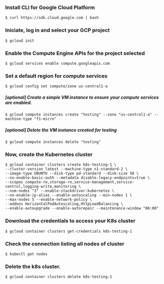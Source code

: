 ### Install CLI for Google Cloud Platform

```
$ curl https://sdk.cloud.google.com | bash
```
### Iniciate, log in and select your GCP project
```
$ gcloud init
```
### Enable the Compute Engine APIs for the project selected
```
$ gcloud services enable compute.googleapis.com
```
### Set a default region for compute services
```
$ gcloud config set compute/zone us-central1-a
```
##### [optional] Create a simple VM instance to ensure your compute services are enabled.
```
$ gcloud compute instances create "testing" --zone "us-central1-a" --machine-type "f1-micro"
```
##### [optional] Delete the VM instance created for testing
```
$ gcloud compute instances delete "testing"
```
### Now, create the Kubernetes cluster
```
$ gcloud container clusters create k8s-testing-1 \
--cluster-version latest --machine-type n1-standard-2 \
--image-type UBUNTU --disk-type pd-standard --disk-size 50 \
--no-enable-basic-auth --metadata disable-legacy-endpoints=true \
--scopes compute-rw,storage-ro,service-management,service-control,logging-write,monitoring \
--num-nodes "3" --enable-stackdriver-kubernetes \
--no-enable-ip-alias --enable-autoscaling --min-nodes 1 \
--max-nodes 5 --enable-network-policy \
--addons HorizontalPodAutoscaling,HttpLoadBalancing \
--enable-autoupgrade --enable-autorepair --maintenance-window "06:00"
```
### Download the credentials to access your K8s cluster
```
$ gcloud container clusters get-credentials k8s-testing-1
```
### Check the connection listing all nodes of cluster
```
$ kubectl get nodes
```
### Delete the k8s cluster.
```
$ gcloud container clusters delete k8s-testing-1
```
